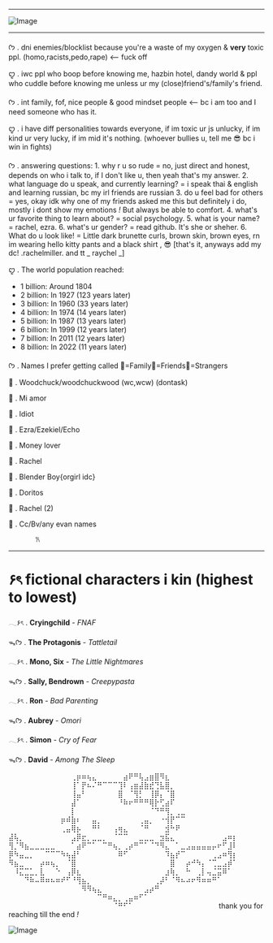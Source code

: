 ***
![Image](https://github.com/user-attachments/assets/53e3e3c6-686f-413a-9e82-df665ea1e105)
***
ᡣ𐭩 . dni enemies/blocklist because you're a waste of my oxygen & **very** toxic ppl. (homo,racists,pedo,rape) <-- fuck off 

ꨄ . iwc ppl who boop before knowing me, hazbin hotel, dandy world & ppl who cuddle before knowing me unless ur my (close)friend's/family's friend.

ᡣ𐭩 . int family, fof, nice people & good mindset people <-- bc i am too and I need someone who has it.

ꨄ . i have diff personalities towards everyone, if im toxic ur js unlucky, if im kind ur very lucky, if im mid it's nothing. (whoever bullies u, tell me 😎 bc i win in fights)

ᡣ𐭩 . answering questions: 1. why r u so rude = no, just direct and honest, depends on who i talk to, if I don't like u, then yeah that's my answer.      2. what language do u speak, and currently learning? = i speak thai & english and learning russian, bc my irl friends are russian      3. do u feel bad for others = yes, okay idk why one of my friends asked me this but definitely i do, mostly i dont show my emotions *!* But always be able to comfort.    4. what's ur favorite thing to learn about? = social psychology.      5. what is your name?  = rachel, ezra.      6. what's ur gender? = read github. It's she or sheher. 6. What do u look like! = Little dark brunette curls, brown skin, brown eyes, rn im wearing hello kitty pants and a black shirt , 😎 [that's it, anyways add my dc! .rachelmiller. and tt _ raychel _]

ꨄ . The world population reached:
 * 1 billion: Around 1804
 * 2 billion: In 1927 (123 years later)
 * 3 billion: In 1960 (33 years later)
 * 4 billion: In 1974 (14 years later)
 * 5 billion: In 1987 (13 years later)
 * 6 billion: In 1999 (12 years later)
 * 7 billion: In 2011 (12 years later)
 * 8 billion: In 2022 (11 years later)

ᡣ𐭩 . Names I prefer getting called
👑=Family🎁=Friends🎀=Strangers

👑 . Woodchuck/woodchuckwood
(wc,wcw) (dontask)

👑 . Mi amor

👑 . Idiot

👑 . Ezra/Ezekiel/Echo

🎁 . Money lover

🎁 . Rachel 

🎁 . Blender Boy{orgirl idc}

🎁 . Doritos 

🎀 . Rachel (2)

🎀 . Cc/Bv/any evan names

        ⠀⠀ 𐙚
***
# **۶ৎ fictional characters i kin (highest to lowest)**

𓂃۶ৎ . **Cryingchild** - *FNAF*

ᯓᡣ𐭩 . **The Protagonis** - *Tattletail*

𓂃۶ৎ . **Mono, Six** - *The Little Nightmares*

ᯓᡣ𐭩 . **Sally, Bendrown** - *Creepypasta*

𓂃۶ৎ . **Ron** - *Bad Parenting*

ᯓᡣ𐭩 . **Aubrey** - *Omori*

𓂃۶ৎ . **Simon** - *Cry of Fear*

ᯓᡣ𐭩 . **David** - *Among The Sleep*



⠀⠀⠀⠀⠀⠀⠀⠀⠀⠀⠀⠀⢀⡶⠶⢦⣄⠀⠀⠀⠀⠀⣴⠟⠛⢧⣠⣶⣿⠻⣆⠀⠀⠀⠀⠀⠀⠀⠀⠀⠀⠀⠀⠀
⠀⠀⠀⠀⠀⠀⠀⠀⠀⠀⠀⠀⢸⠁⡟⠦⠌⠛⠉⠉⠉⢹⠇⢠⣶⣼⣷⣞⢙⣧⣿⡀⠀⠀⠀⠀⠀⠀⠀⠀⠀⠀⠀⠀
⠀⠀⠀⠀⠀⠀⠀⠀⠀⠀⠀⠀⢸⣤⠃⠀⠀⠀⠀⠀⠀⣿⠀⠈⢻⡃⠀⢸⡿⡄⠈⣿⠀⠀⠀⠀⠀⠀⠀⠀⠀⠀⠀⠀
⠀⠀⠀⠀⠀⠀⠀⠀⠀⠀⠀⠀⣼⠁⠀⠀⠀⠀⠀⠀⠀⠘⠷⠖⠛⠛⠛⢿⡗⢋⣴⠏⠀⠀⠀⠀⠀⠀⠀⠀⠀⠀⠀⠀
⠀⠀⠀⠀⠀⠀⠀⠀⠀⠀⠀⠀⡇⠀⠀⠀⠀⠀⠀⠀⠀⠀⠀⠀⠀⠀⠀⠈⠙⠛⢻⡀⢀⣀⠀⠀⠀⠀⠀⠀⠀⠀⠀⠀
⠀⠀⠀⠀⠀⠀⠀⠀⠀⠀⡶⠾⣷⠆⠀⠀⣤⡀⠀⠀⠀⠀⠀⠀⠀⢀⣤⡀⠀⠐⢺⡟⠉⠉⠀⠀⠀⠀⠀⠀⠀⠀⠀⠀
⠀⠀⠀⠀⠀⠀⠀⠀⠀⠀⢀⣤⢿⡦⠀⠀⠛⠃⠀⠀⢠⢶⣄⠀⠀⠈⠛⠀⠀⠀⣺⠓⠟⠀⠀⠀⠀⠀⠀⠀⠀⠀⠀⠀
⣼⢧⡀⠀⠀⠀⠀⠀⠀⠀⠀⠀⣠⡿⣖⡀⣀⣀⡀⠀⠈⠉⠉⠀⠀⣀⣀⣀⠀⣲⣯⣄⠀⠀⠀⠀⠀⠀⠀⠀⠀⣠⠶⡆
⢻⡈⠻⣦⣀⣀⣀⣀⣀⠀⠀⠀⠁⣴⠟⠉⠁⠀⠉⠛⢦⡀⢀⡴⠛⠉⠁⠈⠙⠻⣄⠀⠁⣀⣠⣤⣤⣤⣤⡤⠖⠋⣸⠇
⡿⠳⣤⣀⡀⠀⠀⠉⠉⠉⠳⢦⣼⠃⠀⠀⠀⠀⠀⠀⠀⠿⠋⠀⠀⠀⠀⠀⠀⠀⠹⣦⡞⠉⠀⠀⠀⠀⠀⢀⣠⠶⢻⡆
⠻⣦⣀⠀⠀⠀⡴⠶⢦⡀⠀⠈⣿⠀⠀⠀⠀⠀⠀⠀⠀⠀⠀⠀⠀⠀⠀⠀⠀⠀⠀⣿⠀⠀⡴⠚⠳⡄⠈⢉⣀⣠⡾⠁
⠀⠸⣍⣉⣁⡀⣇⠀⠀⠑⠀⢠⡿⣆⠀⠀⠀⠀⠀⠀⠀⠀⠀⠀⠀⠀⠀⠀⠀⠀⣰⢷⡀⠀⠓⠀⢀⡇⢤⣈⣭⠿⠁⠀
⠀⠀⠀⠙⠷⠤⠿⠶⠦⠶⠞⠋⠘⢻⣦⡀⠀⠀⠀⠀⠀⠀⠀⠀⠀⠀⠀⠀⢀⡼⠃⠈⠻⠦⠴⠖⠻⠶⠶⠛⠁⠀⠀⠀
⠀⠀⠀⠀⠀⠀⠀⠀⠀⠀⠀⠀⠀⠀⠻⠻⢦⣄⠀⠀⠀⠀⠀⠀⠀⠀⣠⡴⠛⠀⠀⠀⠀⠀⠀⠀⠀⠀⠀⠀⠀⠀⠀⠀
⠀⠀⠀⠀⠀⠀⠀⠀⠀⠀⠀⠀⠀⠀⠀⠀⠀⠉⠛⠶⣄⡀⢀⣤⠶⠋⠁⠀⠀⠀⠀⠀⠀⠀⠀⠀⠀⠀⠀⠀⠀⠀⠀⠀
⠀⠀⠀⠀⠀⠀⠀⠀⠀⠀⠀⠀⠀⠀⠀⠀⠀⠀⠀⠀⠈⠛⠋⠁⠀⠀⠀⠀⠀⠀⠀⠀⠀⠀⠀⠀⠀⠀⠀⠀    thank you for reaching till the end *!*








 ![Image](https://github.com/user-attachments/assets/78cf1685-e507-42ab-a900-c91273c12005)
